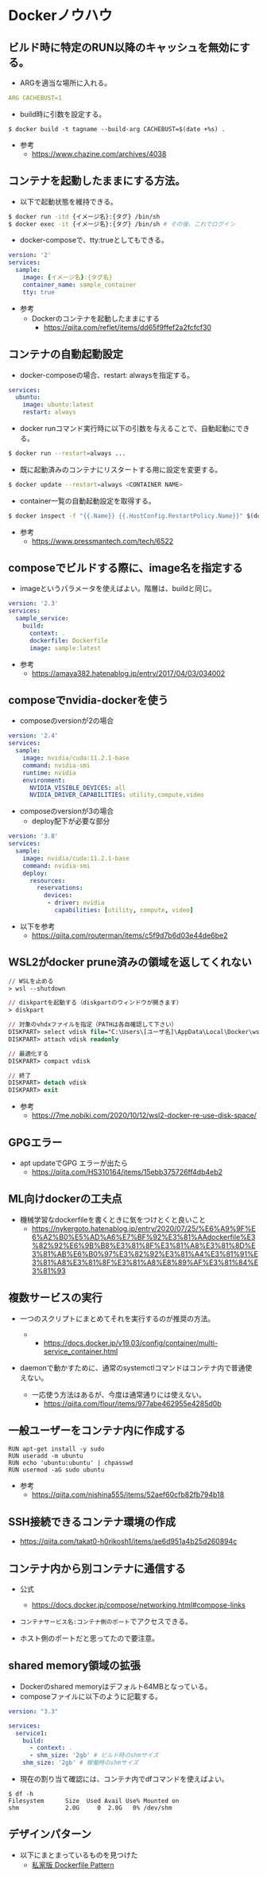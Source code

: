 # Dockerノウハウ

## ビルド時に特定のRUN以降のキャッシュを無効にする。

- ARGを適当な場所に入れる。

```yml
ARG CACHEBUST=1
```

- build時に引数を設定する。
```
$ docker build -t tagname --build-arg CACHEBUST=$(date +%s) .
```

- 参考
  - https://www.chazine.com/archives/4038

## コンテナを起動したままにする方法。

- 以下で起動状態を維持できる。
```sh
$ docker run -itd {イメージ名}:{タグ} /bin/sh
$ docker exec -it {イメージ名}:{タグ} /bin/sh # その後、これでログイン
```

- docker-composeで、tty:trueとしてもできる。
```yml
version: '2'
services:
  sample:
    image: {イメージ名}:{タグ名}
    container_name: sample_container
    tty: true
```

- 参考
  - Dockerのコンテナを起動したままにする
    - https://qiita.com/reflet/items/dd65f9ffef2a2fcfcf30

## コンテナの自動起動設定

- docker-composeの場合、restart: alwaysを指定する。
```yml
services:
  ubuntu:
    image: ubuntu:latest
    restart: always
```

- docker runコマンド実行時に以下の引数を与えることで、自動起動にできる。
```sh
$ docker run --restart=always ...
```

- 既に起動済みのコンテナにリスタートする用に設定を変更する。
```sh
$ docker update --restart=always <CONTAINER NAME>
```

- container一覧の自動起動設定を取得する。
```sh
$ docker inspect -f "{{.Name}} {{.HostConfig.RestartPolicy.Name}}" $(docker ps -aq)
```

- 参考
  - https://www.pressmantech.com/tech/6522

## composeでビルドする際に、image名を指定する

- imageというパラメータを使えばよい。階層は、buildと同じ。
```yml
version: '2.3'
services:
  sample_service:
    build:
      context: .
      dockerfile: Dockerfile
      image: sample:latest
```

- 参考
  - https://amaya382.hatenablog.jp/entry/2017/04/03/034002

## composeでnvidia-dockerを使う

- composeのversionが2の場合

```yml
version: '2.4'
services:
  sample:
    image: nvidia/cuda:11.2.1-base
    command: nvidia-smi
    runtime: nvidia
    environment:
      NVIDIA_VISIBLE_DEVICES: all
      NVIDIA_DRIVER_CAPABILITIES: utility,compute,video
```

- composeのversionが3の場合
  - deploy配下が必要な部分

```yml
version: '3.8'
services:
  sample:
    image: nvidia/cuda:11.2.1-base
    command: nvidia-smi
    deploy:
      resources:
        reservations:
          devices:
           - driver: nvidia
             capabilities: [utility, compute, video]
```

- 以下を参考
  - https://qiita.com/routerman/items/c5f9d7b6d03e44de6be2

## WSL2がdocker prune済みの領域を返してくれない

```ps
// WSLを止める
> wsl --shutdown

// diskpartを起動する（diskpartのウィンドウが開きます）
> diskpart

// 対象のvhdxファイルを指定（PATHは各自確認して下さい）
DISKPART> select vdisk file="C:\Users\[ユーザ名]\AppData\Local\Docker\wsl\data\ext4.vhdx"
DISKPART> attach vdisk readonly

// 最適化する
DISKPART> compact vdisk

// 終了
DISKPART> detach vdisk
DISKPART> exit
```

- 参考
  - https://7me.nobiki.com/2020/10/12/wsl2-docker-re-use-disk-space/

## GPGエラー

- apt updateでGPG エラーが出たら
  - https://qiita.com/HS310164/items/15ebb375726ff4db4eb2

## ML向けdockerの工夫点

- 機械学習なdockerfileを書くときに気をつけとくと良いこと
  - https://nykergoto.hatenablog.jp/entry/2020/07/25/%E6%A9%9F%E6%A2%B0%E5%AD%A6%E7%BF%92%E3%81%AAdockerfile%E3%82%92%E6%9B%B8%E3%81%8F%E3%81%A8%E3%81%8D%E3%81%AB%E6%B0%97%E3%82%92%E3%81%A4%E3%81%91%E3%81%A8%E3%81%8F%E3%81%A8%E8%89%AF%E3%81%84%E3%81%93


## 複数サービスの実行

- 一つのスクリプトにまとめてそれを実行するのが推奨の方法。
  - - https://docs.docker.jp/v19.03/config/container/multi-service_container.html

- daemonで動かすために、通常のsystemctlコマンドはコンテナ内で普通使えない。
  - 一応使う方法はあるが、今度は通常通りには使えない。
    - https://qiita.com/flour/items/977abe462955e4285d0b


## 一般ユーザーをコンテナ内に作成する

```
RUN apt-get install -y sudo
RUN useradd -m ubuntu
RUN echo 'ubuntu:ubuntu' | chpasswd
RUN usermod -aG sudo ubuntu
```

- 参考
  - https://qiita.com/nishina555/items/52aef60cfb82fb794b18


## SSH接続できるコンテナ環境の作成

- https://qiita.com/takat0-h0rikosh1/items/ae6d951a4b25d260894c


## コンテナ内から別コンテナに通信する

- 公式
  - https://docs.docker.jp/compose/networking.html#compose-links

- `コンテナサービス名:コンテナ側のポート`でアクセスできる。

- ホスト側のポートだと思ってたので要注意。

## shared memory領域の拡張

- Dockerのshared memoryはデフォルト64MBとなっている。
- composeファイルに以下のように記載する。

```yml
version: "3.3"

services:
  service1:
    build:
      - context: .
      - shm_size: '2gb' # ビルド時のshmサイズ
    shm_size: '2gb' # 稼働時のshmサイズ
```

- 現在の割り当て確認には、コンテナ内でdfコマンドを使えばよい。

```
$ df -h
Filesystem      Size  Used Avail Use% Mounted on
shm             2.0G     0  2.0G   0% /dev/shm
```

## デザインパターン

- 以下にまとまっているものを見つけた
  - [私家版 Dockerfile Pattern](https://gist.github.com/udzura/1515e20d9d2f0bbf187f)